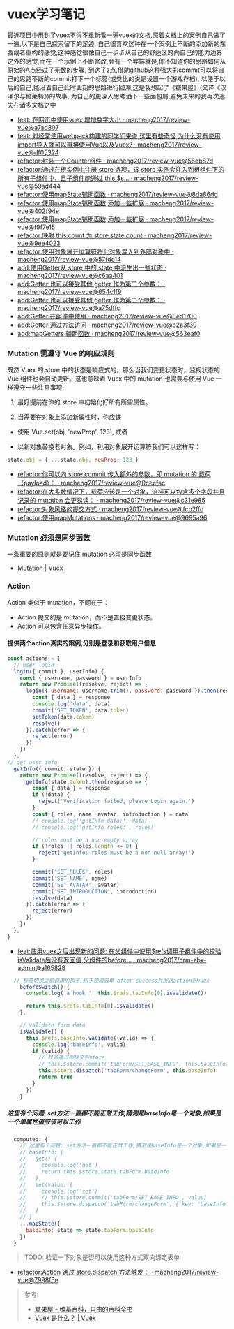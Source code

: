 # vuex学习笔记

最近项目中用到了vuex不得不重新看一遍vuex的文档,照着文档上的案例自己做了一遍,以下是自己探索留下的足迹,
自己很喜欢这种在一个案例上不断的添加新的东西或者重构的感觉,这种感觉很像自己一步步从自己的舒适区跨向自己的能力边界之外的感觉,而在一个示例上不断修改,会有一个弊端就是,你不知道你的思路如何从原始的A点经过了无数的步骤,
到达了z点,借助github这种强大的commit可以将自己的思路不断的commit打下一个标签(或类比的说是设置一个游戏存档),
以便于以后的自己,能沿着自己此时此刻的思路进行回溯,这是我想起了《糖果屋》(又译《汉泽尔与格莱特》)的故事,
为自己的更深入思考洒下一些面包屑,避免未来的我再次迷失在诸多文档之中

* [feat: 在网页中使用vuex 增加数字大小 · macheng2017/review-vue@a7ad807](https://github.com/macheng2017/review-vue/commit/a7ad80725c60405940951eefd52d645d1cd9052e)
* [feat: 对经常使用webpack构建的同学们来说,这里有些奇怪,为什么没有使用import导入就可以直接使用Vue以及Vuex? · macheng2017/review-vue@df05324](https://github.com/macheng2017/review-vue/commit/df053245ef780e6c2283ad78f710d70053ef43af)
* [refactor:封装一个Counter组件 · macheng2017/review-vue@56db87d](https://github.com/macheng2017/review-vue/commit/56db87d20cc8678e2f370177a33b5a7cab08e9a7)
* [refactor:通过在根实例中注册 store 选项，该 store 实例会注入到根组件下的所有子组件中，且子组件能通过 this.$s… · macheng2017/review-vue@59ad444](https://github.com/macheng2017/review-vue/commit/59ad44498fe57e638aaa082fce22b44611959922)
* [refactor:使用mapState辅助函数 · macheng2017/review-vue@8da86dd](https://github.com/macheng2017/review-vue/commit/8da86dd343377fa91246a9fb00c39899490d5812)
* [refactor:使用mapState辅助函数,添加一些扩展 · macheng2017/review-vue@402f94e](https://github.com/macheng2017/review-vue/commit/402f94e734640218418c3cb788e3ba996768b18a)
* [refactor:使用mapState辅助函数,添加一些扩展 · macheng2017/review-vue@f9f7e15](https://github.com/macheng2017/review-vue/commit/f9f7e150288056c2c192965b6dc928d2354f73fa)
* [refactor:映射 this.count 为 store.state.count · macheng2017/review-vue@9ee4023](https://github.com/macheng2017/review-vue/commit/9ee4023d56fe34e18cd36a1caf0914b685bf1619)
* [refactor:使用对象展开运算符将此对象混入到外部对象中 · macheng2017/review-vue@57fdc14](https://github.com/macheng2017/review-vue/commit/57fdc148b698b3ea10532530e0d38963604865ba)
* [add:使用Getter从 store 中的 state 中派生出一些状态 · macheng2017/review-vue@c6aa401](https://github.com/macheng2017/review-vue/commit/c6aa401ff28d82fb7055586a0399f41a267d7b69)
* [add:Getter 也可以接受其他 getter 作为第二个参数： · macheng2017/review-vue@654c1f9](https://github.com/macheng2017/review-vue/commit/654c1f9031bfa884e9e35f35371385e3c922b7de)
* [add:Getter 也可以接受其他 getter 作为第二个参数： · macheng2017/review-vue@a75dffc](https://github.com/macheng2017/review-vue/commit/a75dffcbd8334967a1e9705cec5e6576c137e704)
* [add:Getter 在组件中使用 · macheng2017/review-vue@8ed1700](https://github.com/macheng2017/review-vue/commit/8ed170082f4f2fa9ccb922bc8422a39c161ca791)
* [add:Getter 通过方法访问 · macheng2017/review-vue@b2a3f39](https://github.com/macheng2017/review-vue/commit/b2a3f3998a7229bb252e94e5cf2bf1a71b2718a9)
* [add:mapGetters 辅助函数 · macheng2017/review-vue@563eaf0](https://github.com/macheng2017/review-vue/commit/563eaf0f5f109154020ddb3753a51f3819e3b4f3)


### Mutation 需遵守 Vue 的响应规则
既然 Vuex 的 store 中的状态是响应式的，那么当我们变更状态时，监视状态的 Vue 组件也会自动更新。这也意味着 Vuex 中的 mutation 也需要与使用 Vue 一样遵守一些注意事项：

1. 最好提前在你的 store 中初始化好所有所需属性。

2. 当需要在对象上添加新属性时，你应该

* 使用 Vue.set(obj, 'newProp', 123), 或者

* 以新对象替换老对象。例如，利用对象展开运算符我们可以这样写：
```js
state.obj = { ...state.obj, newProp: 123 }
```
* [refactor:你可以向 store.commit 传入额外的参数，即 mutation 的 载荷（payload）： · macheng2017/review-vue@0ceefac](https://github.com/macheng2017/review-vue/commit/0ceefacb66cb1fbafb0f7885b8b1fe866f4ec2cd)
* [refactor:在大多数情况下，载荷应该是一个对象，这样可以包含多个字段并且记录的 mutation 会更易读： · macheng2017/review-vue@c31e985](https://github.com/macheng2017/review-vue/commit/c31e98566c84f55d4a35e1a0222abe7c180808a5)
* [refactor:对象风格的提交方式 · macheng2017/review-vue@fcb2ffd](https://github.com/macheng2017/review-vue/commit/fcb2ffda1a679ac7ebb9b9f5f5e30fbccde85f60)
* [refactor:使用mapMutations · macheng2017/review-vue@9695a96](https://github.com/macheng2017/review-vue/commit/9695a965906fd89af47e5b2fe1756bedd651c590)
### Mutation 必须是同步函数
一条重要的原则就是要记住 mutation 必须是同步函数
* [Mutation | Vuex](https://vuex.vuejs.org/zh/guide/mutations.html#mutation-%E9%9C%80%E9%81%B5%E5%AE%88-vue-%E7%9A%84%E5%93%8D%E5%BA%94%E8%A7%84%E5%88%99)
### Action
Action 类似于 mutation，不同在于：

* Action 提交的是 mutation，而不是直接变更状态。
* Action 可以包含任意异步操作。

#### 提供两个action真实的案例,分别是登录和获取用户信息
```js
const actions = {
  // user login
  login({ commit }, userInfo) {
    const { username, password } = userInfo
    return new Promise((resolve, reject) => {
      login({ username: username.trim(), password: password }).then(response => {
        const { data } = response
        console.log('data', data)
        commit('SET_TOKEN', data.token)
        setToken(data.token)
        resolve()
      }).catch(error => {
        reject(error)
      })
    })
  },
// get user info
  getInfo({ commit, state }) {
    return new Promise((resolve, reject) => {
      getInfo(state.token).then(response => {
        const { data } = response
        if (!data) {
          reject('Verification failed, please Login again.')
        }
        const { roles, name, avatar, introduction } = data
        // console.log('getInfo data:', data)
        // console.log('getInfo roles:', roles)

        // roles must be a non-empty array
        if (!roles || roles.length <= 0) {
          reject('getInfo: roles must be a non-null array!')
        }

        commit('SET_ROLES', roles)
        commit('SET_NAME', name)
        commit('SET_AVATAR', avatar)
        commit('SET_INTRODUCTION', introduction)
        resolve(data)
      }).catch(error => {
        reject(error)
      })
    })
  },
}
```

* [feat:使用vuex之后出现新的问题: 在父组件中使用$refs调用子组件中的校验isValidate后没有返回值,父组件的before… · macheng2017/crm-zbx-admin@a165828](https://github.com/macheng2017/crm-zbx-admin/commit/a16582859a2b115d15e7d988cb23921d7798b69a)


```js
  // 标签切换之前调用的钩子,用于校验表单 after success并发送action到vuex
    beforeSwitch() {
      console.log('a hook ', this.$refs.tabInfo[0].isValidate())

      return this.$refs.tabInfo[0].isValidate()
    },
```

```js
    // validate form data
    isValidate() {
      this.$refs.baseInfo.validate((valid) => {
        console.log('baseInfo', valid)
        if (valid) {
          // 校验通过则提交到store
          // this.$store.commit('tabForm/SET_BASE_INFO', this.baseInfo)
          this.$store.dispatch('tabForm/changeForm', this.baseInfo)
          return true
        }
      })
    }
```

##### 这里有个问题: set方法一直都不能正常工作,猜测是baseInfo是一个对象,如果是一个单属性值应该可以工作
```js
  computed: {
    // 这里有个问题: set方法一直都不能正常工作,猜测是baseInfo是一个对象,如果是一个单属性值应该可以工作
    // baseInfo: {
    //   get() {
    //     console.log('get')
    //     return this.$store.state.tabForm.baseInfo
    //   },
    //   set(value) {
    //     console.log('set')
    //     // this.$store.commit('tabForm/SET_BASE_INFO', value)
    //     this.$store.dispatch('tabForm/changeForm', { key: 'baseInfo', value: value })
    //   }
    // }
    ...mapState({
      baseInfo: state => state.tabForm.baseInfo
    })
  }
```
> TODO: 验证一下对象是否可以使用这种方式双向绑定表单
>
* [refactor:Action 通过 store.dispatch 方法触发： · macheng2017/review-vue@7998f5e](https://github.com/macheng2017/review-vue/commit/7998f5ecc67022b5c6359f59710e824ef9a1e57e)

>参考:
> * [糖果屋 - 维基百科，自由的百科全书](https://zh.wikipedia.org/wiki/%E7%B3%96%E6%9E%9C%E5%B1%8B)
> * [Vuex 是什么？ | Vuex](https://vuex.vuejs.org/zh/)
